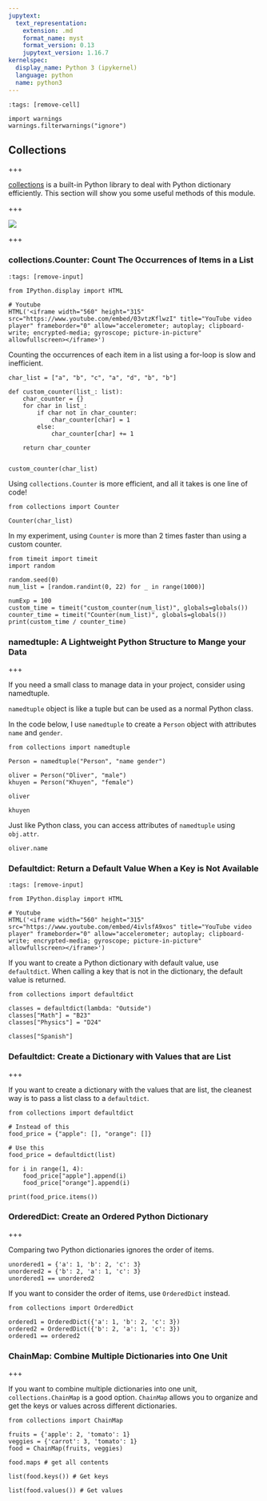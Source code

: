 ```yaml
---
jupytext:
  text_representation:
    extension: .md
    format_name: myst
    format_version: 0.13
    jupytext_version: 1.16.7
kernelspec:
  display_name: Python 3 (ipykernel)
  language: python
  name: python3
---
```


```{code-cell} ipython3
:tags: [remove-cell]

import warnings
warnings.filterwarnings("ignore")
```

## Collections

+++

[collections](https://docs.python.org/3/library/collections.html) is a built-in Python library to deal with Python dictionary efficiently. This section will show you some useful methods of this module. 

+++

![](../img/collections.png)

+++

### collections.Counter: Count The Occurrences of Items in a List

```{code-cell} ipython3
:tags: [remove-input]

from IPython.display import HTML

# Youtube
HTML('<iframe width="560" height="315" src="https://www.youtube.com/embed/03vtzKflwzI" title="YouTube video player" frameborder="0" allow="accelerometer; autoplay; clipboard-write; encrypted-media; gyroscope; picture-in-picture" allowfullscreen></iframe>')
```

Counting the occurrences of each item in a list using a for-loop is slow and inefficient. 

```{code-cell} ipython3
char_list = ["a", "b", "c", "a", "d", "b", "b"]
```

```{code-cell} ipython3
def custom_counter(list_: list):
    char_counter = {}
    for char in list_:
        if char not in char_counter:
            char_counter[char] = 1
        else:
            char_counter[char] += 1

    return char_counter


custom_counter(char_list)
```

Using `collections.Counter` is more efficient, and all it takes is one line of code!

```{code-cell} ipython3
from collections import Counter

Counter(char_list)
```

In my experiment, using `Counter` is more than 2 times faster than using a custom counter.

```{code-cell} ipython3
from timeit import timeit
import random

random.seed(0)
num_list = [random.randint(0, 22) for _ in range(1000)]

numExp = 100
custom_time = timeit("custom_counter(num_list)", globals=globals())
counter_time = timeit("Counter(num_list)", globals=globals())
print(custom_time / counter_time)
```

### namedtuple: A Lightweight Python Structure to Mange your Data

+++

If you need a small class to manage data in your project, consider using namedtuple.

`namedtuple` object is like a tuple but can be used as a normal Python class.

In the code below, I use `namedtuple` to create a `Person` object with attributes `name` and `gender`.

```{code-cell} ipython3
from collections import namedtuple

Person = namedtuple("Person", "name gender")

oliver = Person("Oliver", "male")
khuyen = Person("Khuyen", "female")
```

```{code-cell} ipython3
oliver
```

```{code-cell} ipython3
khuyen
```

Just like Python class,  you can access attributes of `namedtuple` using `obj.attr`.

```{code-cell} ipython3
oliver.name
```

### Defaultdict: Return a Default Value When a Key is Not Available

```{code-cell} ipython3
:tags: [remove-input]

from IPython.display import HTML

# Youtube
HTML('<iframe width="560" height="315" src="https://www.youtube.com/embed/4ivlsfA9xos" title="YouTube video player" frameborder="0" allow="accelerometer; autoplay; clipboard-write; encrypted-media; gyroscope; picture-in-picture" allowfullscreen></iframe>')
```

If you want to create a Python dictionary with default value, use `defaultdict`. When calling a key that is not in the dictionary, the default value is returned.

```{code-cell} ipython3
from collections import defaultdict

classes = defaultdict(lambda: "Outside")
classes["Math"] = "B23"
classes["Physics"] = "D24"
```

```{code-cell} ipython3
classes["Spanish"]
```

### Defaultdict: Create a Dictionary with Values that are List

+++

If you want to create a dictionary with the values that are list, the cleanest way is to pass a list class to a `defaultdict`.

```{code-cell} ipython3
from collections import defaultdict

# Instead of this
food_price = {"apple": [], "orange": []}

# Use this
food_price = defaultdict(list)

for i in range(1, 4):
    food_price["apple"].append(i)
    food_price["orange"].append(i)

print(food_price.items())
```

### OrderedDict: Create an Ordered Python Dictionary 

+++

Comparing two Python dictionaries ignores the order of items. 

```{code-cell} ipython3
unordered1 = {'a': 1, 'b': 2, 'c': 3}
unordered2 = {'b': 2, 'a': 1, 'c': 3}
unordered1 == unordered2
```

If you want to consider the order of items, use `OrderedDict` instead.

```{code-cell} ipython3
from collections import OrderedDict

ordered1 = OrderedDict({'a': 1, 'b': 2, 'c': 3})
ordered2 = OrderedDict({'b': 2, 'a': 1, 'c': 3})
ordered1 == ordered2
```

### ChainMap: Combine Multiple Dictionaries into One Unit

+++

If you want to combine multiple dictionaries into one unit, `collections.ChainMap` is a good option. `ChainMap` allows you to organize and get the keys or values across different dictionaries.

```{code-cell} ipython3
from collections import ChainMap
```

```{code-cell} ipython3
fruits = {'apple': 2, 'tomato': 1}
veggies = {'carrot': 3, 'tomato': 1}
food = ChainMap(fruits, veggies) 
```

```{code-cell} ipython3
food.maps # get all contents
```

```{code-cell} ipython3
list(food.keys()) # Get keys
```

```{code-cell} ipython3
list(food.values()) # Get values
```
